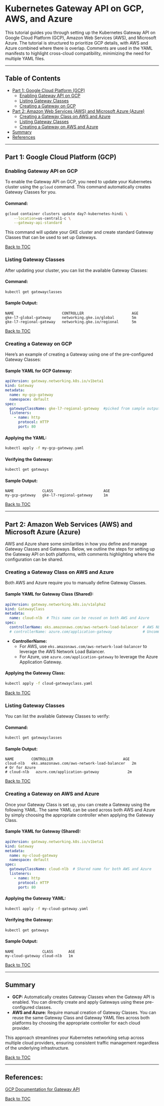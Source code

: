 # **Kubernetes Gateway API on GCP, AWS, and Azure**

This tutorial guides you through setting up the Kubernetes Gateway API on Google Cloud Platform (GCP), Amazon Web Services (AWS), and Microsoft Azure. The tutorial is structured to prioritize GCP details, with AWS and Azure combined where there is overlap. Comments are used in the YAML manifests to highlight cross-cloud compatibility, minimizing the need for multiple YAML files.

---

## **Table of Contents**

- [Part 1: Google Cloud Platform (GCP)](#part-1-google-cloud-platform-gcp)
  - [Enabling Gateway API on GCP](#enabling-gateway-api-on-gcp)
  - [Listing Gateway Classes](#listing-gateway-classes)
  - [Creating a Gateway on GCP](#creating-a-gateway-on-gcp)
- [Part 2: Amazon Web Services (AWS) and Microsoft Azure (Azure)](#part-2-amazon-web-services-aws-and-microsoft-azure-azure)
  - [Creating a Gateway Class on AWS and Azure](#creating-a-gateway-class-on-aws-and-azure)
  - [Listing Gateway Classes](#listing-gateway-classes-1)
  - [Creating a Gateway on AWS and Azure](#creating-a-gateway-on-aws-and-azure)
- [Summary](#summary)
- [References](#references)

---

## **Part 1: Google Cloud Platform (GCP)**

### **Enabling Gateway API on GCP**

To enable the Gateway API on GCP, you need to update your Kubernetes cluster using the `gcloud` command. This command automatically creates Gateway Classes for you.

#### **Command:**
```bash
gcloud container clusters update day7-kubernetes-hindi \
    --location=us-central1-c \
    --gateway-api-standard
```

This command will update your GKE cluster and create standard Gateway Classes that can be used to set up Gateways.

[Back to TOC](#table-of-contents)

### **Listing Gateway Classes**

After updating your cluster, you can list the available Gateway Classes:

#### **Command:**
```bash
kubectl get gatewayclasses
```

#### **Sample Output:**
```plaintext
NAME                      CONTROLLER                      AGE
gke-l7-global-gateway     networking.gke.io/global        5m
gke-l7-regional-gateway   networking.gke.io/regional      5m
```

[Back to TOC](#table-of-contents)

### **Creating a Gateway on GCP**

Here’s an example of creating a Gateway using one of the pre-configured Gateway Classes:

#### **Sample YAML for GCP Gateway:**
```yaml
apiVersion: gateway.networking.k8s.io/v1beta1
kind: Gateway
metadata:
  name: my-gcp-gateway
  namespace: default
spec:
  gatewayClassName: gke-l7-regional-gateway  #picked from sample output of gke classes above
  listeners:
    - name: http
      protocol: HTTP
      port: 80
```

#### **Applying the YAML:**

```bash
kubectl apply -f my-gcp-gateway.yaml
```

#### **Verifying the Gateway:**

```bash
kubectl get gateways
```

#### **Sample Output:**
```plaintext
NAME             CLASS                       AGE
my-gcp-gateway   gke-l7-regional-gateway     1m
```

[Back to TOC](#table-of-contents)

---

## **Part 2: Amazon Web Services (AWS) and Microsoft Azure (Azure)**

AWS and Azure share some similarities in how you define and manage Gateway Classes and Gateways. Below, we outline the steps for setting up the Gateway API on both platforms, with comments highlighting where the configuration can be shared.

### **Creating a Gateway Class on AWS and Azure**

Both AWS and Azure require you to manually define Gateway Classes.

#### **Sample YAML for Gateway Class (Shared):**
```yaml
apiVersion: gateway.networking.k8s.io/v1alpha2
kind: GatewayClass
metadata:
  name: cloud-nlb  # This name can be reused on both AWS and Azure
spec:
  controllerName: eks.amazonaws.com/aws-network-load-balancer  # AWS NLB controller
  # controllerName: azure.com/application-gateway              # Uncomment for Azure Application Gateway
```

- **ControllerName:** 
  - For AWS, use `eks.amazonaws.com/aws-network-load-balancer` to leverage the AWS Network Load Balancer.
  - For Azure, use `azure.com/application-gateway` to leverage the Azure Application Gateway.

#### **Applying the Gateway Class:**

```bash
kubectl apply -f cloud-gatewayclass.yaml
```

[Back to TOC](#table-of-contents)

### **Listing Gateway Classes**

You can list the available Gateway Classes to verify:

#### **Command:**
```bash
kubectl get gatewayclasses
```

#### **Sample Output:**
```plaintext
NAME        CONTROLLER                                AGE
cloud-nlb   eks.amazonaws.com/aws-network-load-balancer   2m
# Or for Azure
# cloud-nlb   azure.com/application-gateway             2m
```

[Back to TOC](#table-of-contents)

### **Creating a Gateway on AWS and Azure**

Once your Gateway Class is set up, you can create a Gateway using the following YAML. The same YAML can be used across both AWS and Azure by simply choosing the appropriate controller when applying the Gateway Class.

#### **Sample YAML for Gateway (Shared):**
```yaml
apiVersion: gateway.networking.k8s.io/v1beta1
kind: Gateway
metadata:
  name: my-cloud-gateway
  namespace: default
spec:
  gatewayClassName: cloud-nlb  # Shared name for both AWS and Azure
  listeners:
    - name: http
      protocol: HTTP
      port: 80
```

#### **Applying the Gateway YAML:**

```bash
kubectl apply -f my-cloud-gateway.yaml
```

#### **Verifying the Gateway:**

```bash
kubectl get gateways
```

#### **Sample Output:**
```plaintext
NAME             CLASS       AGE
my-cloud-gateway cloud-nlb   1m
```

[Back to TOC](#table-of-contents)

---

## **Summary**

- **GCP:** Automatically creates Gateway Classes when the Gateway API is enabled. You can directly create and apply Gateways using these pre-configured classes.
- **AWS and Azure:** Require manual creation of Gateway Classes. You can reuse the same Gateway Class and Gateway YAML files across both platforms by choosing the appropriate controller for each cloud provider.

This approach streamlines your Kubernetes networking setup across multiple cloud providers, ensuring consistent traffic management regardless of the underlying infrastructure.

[Back to TOC](#table-of-contents)

---

## **References:**
[GCP Documentation for Gateway API](https://cloud.google.com/kubernetes-engine/docs/concepts/gateway-api)



[Back to TOC](#table-of-contents)
